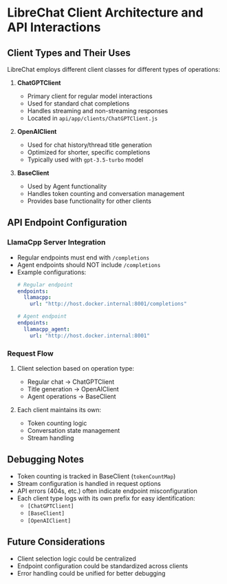 # LibreChat Client Architecture and API Interactions

## Client Types and Their Uses

LibreChat employs different client classes for different types of operations:

1. **ChatGPTClient**
   - Primary client for regular model interactions
   - Used for standard chat completions
   - Handles streaming and non-streaming responses
   - Located in `api/app/clients/ChatGPTClient.js`

2. **OpenAIClient**
   - Used for chat history/thread title generation
   - Optimized for shorter, specific completions
   - Typically used with `gpt-3.5-turbo` model

3. **BaseClient**
   - Used by Agent functionality
   - Handles token counting and conversation management
   - Provides base functionality for other clients

## API Endpoint Configuration

### LlamaCpp Server Integration
- Regular endpoints must end with `/completions`
- Agent endpoints should NOT include `/completions`
- Example configurations:
  ```yaml
  # Regular endpoint
  endpoints:
    llamacpp:
      url: "http://host.docker.internal:8001/completions"

  # Agent endpoint
  endpoints:
    llamacpp_agent:
      url: "http://host.docker.internal:8001"
  ```

### Request Flow
1. Client selection based on operation type:
   - Regular chat → ChatGPTClient
   - Title generation → OpenAIClient
   - Agent operations → BaseClient

2. Each client maintains its own:
   - Token counting logic
   - Conversation state management
   - Stream handling

## Debugging Notes
- Token counting is tracked in BaseClient (`tokenCountMap`)
- Stream configuration is handled in request options
- API errors (404s, etc.) often indicate endpoint misconfiguration
- Each client type logs with its own prefix for easy identification:
  - `[ChatGPTClient]`
  - `[BaseClient]`
  - `[OpenAIClient]`

## Future Considerations
- Client selection logic could be centralized
- Endpoint configuration could be standardized across clients
- Error handling could be unified for better debugging 


